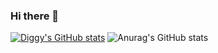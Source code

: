 ### Hi there 👋

<!--
**digvijayu/digvijayu** is a ✨ _special_ ✨ repository because its `README.md` (this file) appears on your GitHub profile.

Here are some ideas to get you started:

- 🔭 I’m currently working on ...
- 🌱 I’m currently learning ...
- 👯 I’m looking to collaborate on ...
- 🤔 I’m looking for help with ...
- 💬 Ask me about ...
- 📫 How to reach me: ...
- 😄 Pronouns: ...
- ⚡ Fun fact: ...
-->

[![Diggy's GitHub stats](https://github-readme-stats.vercel.app/api?username=digvijayu)](https://github.com/anuraghazra/github-readme-stats)
![Anurag's GitHub stats](https://github-readme-stats.vercel.app/api?username=digvijayu&count_private=true)
